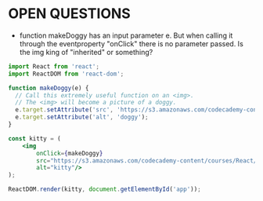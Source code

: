 # OPEN QUESTIONS

- function makeDoggy has an input parameter e. But when calling it through the eventproperty "onClick" there is no parameter passed. Is the img king of "inherited" or something?
```jsx
import React from 'react';
import ReactDOM from 'react-dom';

function makeDoggy(e) {
  // Call this extremely useful function on an <img>.
  // The <img> will become a picture of a doggy.
  e.target.setAttribute('src', 'https://s3.amazonaws.com/codecademy-content/courses/React/react_photo-puppy.jpeg');
  e.target.setAttribute('alt', 'doggy');
}

const kitty = (
	<img 
		onClick={makeDoggy} 
		src="https://s3.amazonaws.com/codecademy-content/courses/React/react_photo-kitty.jpg" 
		alt="kitty"/>
);

ReactDOM.render(kitty, document.getElementById('app'));
```
